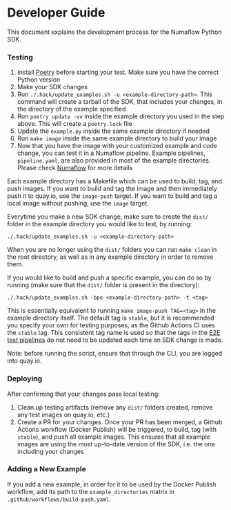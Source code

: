 # Developer Guide

This document explains the development process for the Numaflow Python SDK.

### Testing

1. Install [Poetry](https://python-poetry.org/docs/) before starting your test. Make sure you have the correct Python version
2. Make your SDK changes
3. Run `./.hack/update_examples.sh -u <example-directory-path>`. This command will create a tarball of the SDK, that includes your changes, in the directory of the example specified
4. Run `poetry update -vv` inside the example directory you used in the step above. This will create a `poetry.lock` file
5. Update the `example.py` inside the same example directory if needed 
6. Run `make image` inside the same example directory to build your image
7. Now that you have the image with your customized example and code change, you can test it in a Numaflow pipeline. Example pipelines, `pipeline.yaml`, are also provided in most of the example directories.
Please check [Numaflow](https://numaflow.numaproj.io/) for more details

Each example directory has a Makefile which can be used to build, tag, and push images.
If you want to build and tag the image and then immediately push it to quay.io, use the `image-push` target.
If you want to build and tag a local image without pushing, use the `image` target.

Everytime you make a new SDK change, make sure to create the `dist/` folder in the example directory you would like
to test, by running:
```shell
./.hack/update_examples.sh -u <example-directory-path>
```
When you are no longer using the `dist/` folders you can run `make clean` in the root directory, as well as in any example directory
in order to remove them.

If you would like to build and push a specific example, you can do so by running (make sure that the `dist/` folder is present in the directory):
```shell
./.hack/update_examples.sh -bpe <example-directory-path> -t <tag>
```
This is essentially equivalent to running `make image-push TAG=<tag>` in the example directory itself.
The default tag is `stable`, but it is recommended you specify your own for testing purposes, as the Github Actions CI uses the `stable` tag.
This consistent tag name is used so that the tags in the [E2E test pipelines](https://github.com/numaproj/numaflow/tree/main/test) do not need to be updated each time an SDK change is made.

Note: before running the script, ensure that through the CLI, you are logged into quay.io.

### Deploying

After confirming that your changes pass local testing:
1. Clean up testing artifacts (remove any `dist/` folders created, remove any test images on quay.io, etc.)
2. Create a PR for your changes. Once your PR has been merged, a Github Actions workflow (Docker Publish) will be triggered, to build, tag (with `stable`), and push
all example images. This ensures that all example images are using the most up-to-date version of the SDK, i.e. the one including your
changes

### Adding a New Example

If you add a new example, in order for it to be used by the Docker Publish workflow, add its path
to the `example_directories` matrix in `.github/workflows/build-push.yaml`.